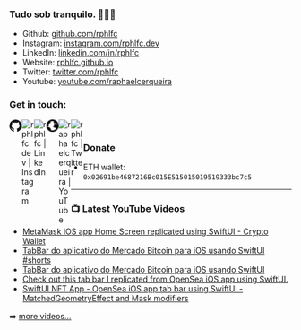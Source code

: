 ### Tudo sob tranquilo. 🙅🏼‍♀️

- Github: [github.com/rphlfc][github]
- Instagram: [instagram.com/rphlfc.dev][instagram]
- LinkedIn: [linkedin.com/in/rphlfc][linkedin]
- Website: [rphlfc.github.io][website]
- Twitter: [twitter.com/rphlfc][twitter]
- Youtube: [youtube.com/raphaelcerqueira][youtube]

### Get in touch:

[<img align="left" alt="rphlfc | GitHub" width="22px" src="https://raw.githubusercontent.com/github/explore/78df643247d429f6cc873026c0622819ad797942/topics/github/github.png" />][github]
[<img align="left" alt="rphlfc.dev | Instagram" width="22px" src="https://cdn.jsdelivr.net/npm/simple-icons@v3/icons/instagram.svg" />][instagram]
[<img align="left" alt="rphlfc | LinkedIn" width="22px" src="https://cdn.jsdelivr.net/npm/simple-icons@v3/icons/linkedin.svg" />][linkedin]
[<img align="left" alt="rphlfc.github.io" width="22px" src="https://raw.githubusercontent.com/iconic/open-iconic/master/svg/globe.svg" />][website]
[<img align="left" alt="raphaelcerqueira | YouTube" width="22px" src="https://cdn.jsdelivr.net/npm/simple-icons@v3/icons/youtube.svg" />][youtube]
[<img align="left" alt="rphlfc | Twitter" width="22px" src="https://cdn.jsdelivr.net/npm/simple-icons@v3/icons/twitter.svg" />][twitter]
<br/>

### Donate
 * ETH wallet: `0x02691be4687216Bc015E515015019519333bc7c5`

---

### 📺 Latest YouTube Videos

<!-- YOUTUBE:START -->
- [MetaMask iOS app Home Screen replicated using SwiftUI - Crypto Wallet](https://www.youtube.com/watch?v=iEokwZY2kSU)
- [TabBar do aplicativo do Mercado Bitcoin para iOS usando SwiftUI #shorts](https://www.youtube.com/watch?v=2R0qnz0PVmE)
- [TabBar do aplicativo do Mercado Bitcoin para iOS usando SwiftUI](https://www.youtube.com/watch?v=1E24A7BF8WU)
- [Check out this tab bar I replicated from OpenSea iOS app using SwiftUI.](https://www.youtube.com/watch?v=W0EZ5zG8kD8)
- [SwiftUI NFT App - OpenSea iOS app tab bar using SwiftUI - MatchedGeometryEffect and Mask modifiers](https://www.youtube.com/watch?v=umkF4rdVpJE)
<!-- YOUTUBE:END -->

➡️ [more videos...][youtube]

[github]: https://github.com/rphlfc
[instagram]: https://instagram.com/rphlfc.dev
[linkedin]: https://linkedin.com/in/rphlfc
[website]: https://rphlfc.github.io
[twitter]: https://twitter.com/rphlfc
[youtube]: https://youtube.com/raphaelcerqueira
